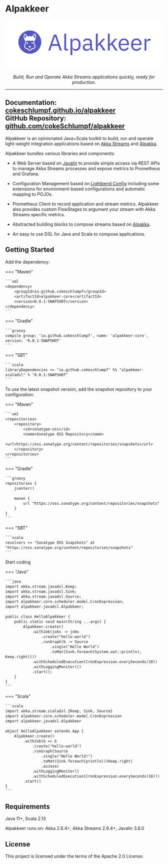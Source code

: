 # Alpakkeer

![Alpakkeer Logo](./assets/logo-text.png)

<div style="text-align: center; font-style: italic">
Build, Run and Operate Akka Streams applications quickly, ready for production.
</div>

---
**Documentation:** [cokeschlumpf.github.io/alpakkeer](https://cokeschlumpf.github.io/alpakkeer/)<br />
**GitHub Repository:** [github.com/cokeSchlumpf/alpakkeer](https://github.com/cokeSchlumpf/alpakkeer)
---

Alpakkeer is an opinionated Java+Scala toolkit to build, run and operate light-weight integration applications based on [Akka Streams](https://doc.akka.io/docs/akka/current/stream/index.html) and [Alpakka](https://doc.akka.io/docs/alpakka/current/index.html).

Alpakkeer bundles various libraries and components:

* A Web Server based on [Javalin](https://javalin.io/) to provide simple access via REST APIs to manage Akka Streams processes and expose metrics to Prometheus and Grafana.
 
* Configuration Management based on [Lightbend Config](https://github.com/lightbend/config) including some extensions for environment-based configurations and automatic mapping to POJOs.

* Prometheus Client to record application and stream metrics. Alpakkeer also provides custom FlowStages to argument your stream with Akka Streams specific metrics.

* Abstracted building blocks to compose streams based on [Alpakka](https://doc.akka.io/docs/alpakka/current/index.html).

* An easy to use DSL for Java and Scala to compose applications.

## Getting Started

Add the dependency:

=== "Maven"

    ```xml
    <dependency>
        <groupId>io.github.cokeschlumpf</groupId>
        <artifactId>alpakkeer-core</artifactId>
        <version>0.0.1-SNAPSHOT</version>
    </dependency>
    ```

=== "Gradle"

    ```groovy
    compile group: 'io.github.cokeschlumpf', name: 'alpakkeer-core', version: '0.0.1-SNAPSHOT'
    ```

=== "SBT"

    ```scala
    libraryDependencies += "io.github.cokeschlumpf" %% "alpakkeer-scaladsl" % "0.0.1-SNAPSHOT"
    ```

To use the latest snapshot version, add the snapshot repository to your configuration:

=== "Maven"

    ```xml
    <repositories>
        <repository>
            <id>sonatype-oss</id>
            <name>Sonatype OSS Repository</name>
            <url>https://oss.sonatype.org/content/repositories/snapshots</url>
        </repository>
    </repositories>
    ```

=== "Gradle"

    ```groovy
    repositories {
        jcenter()

        maven {
            url "https://oss.sonatype.org/content/repositories/snapshots"
        }
    }
    ```

=== "SBT"

    ```scala
    resolvers += "Sonatype OSS Snapshots" at "https://oss.sonatype.org/content/repositories/snapshots"
    ```

Start coding

=== "Java"

    ```java
    import akka.stream.javadsl.Keep;
    import akka.stream.javadsl.Sink;
    import akka.stream.javadsl.Source;
    import alpakkeer.core.scheduler.model.CronExpression;
    import alpakkeer.javadsl.Alpakkeer;

    public class HelloAlpakkeer {
        public static void main(String ...args) {
            Alpakkeer.create()
                .withJob(jobs -> jobs
                    .create("hello-world")
                    .runGraph(b -> Source
                        .single("Hello World")
                        .toMat(Sink.foreach(System.out::println), Keep.right()))
                .withScheduledExecution(CronExpression.everySeconds(10))
                .withLoggingMonitor())
                .start();
        }
    }
    ```

=== "Scala"

    ```scala
    import akka.stream.scaladsl.{Keep, Sink, Source}
    import alpakkeer.core.scheduler.model.CronExpression
    import alpakkeer.javadsl.Alpakkeer

    object HelloAlpakkeer extends App {
        Alpakkeer.create()
            .withJob(b => b
                .create("hello-world")
                .runGraph(Source
                    .single("Hello World!")
                    .toMat(Sink.foreach(println))(Keep.right)
                    .asJava)
                .withLoggingMonitor()
                .withScheduledExecution(CronExpression.everySeconds(10)))
            .start()
    }
    ```


## Requirements

Java 11+, Scala 2.13

Alpakkeer runs on: Akka 2.6.4+, Akka Streams 2.6.4+, Javalin 3.8.0

## License

This project is licensed under the terms of the Apache 2.0 License.